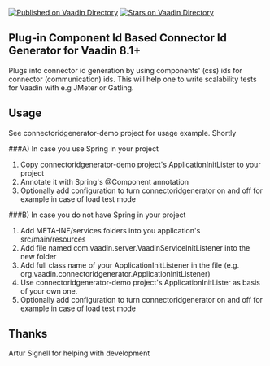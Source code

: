 [![Published on Vaadin  Directory](https://img.shields.io/badge/Vaadin%20Directory-published-00b4f0.svg)](https://vaadin.com/directory/component/connectoridgenerator)
[![Stars on Vaadin Directory](https://img.shields.io/vaadin-directory/star/connectoridgenerator.svg)](https://vaadin.com/directory/component/connectoridgenerator)

## Plug-in Component Id Based Connector Id Generator for Vaadin 8.1+

Plugs into connector id generation by using components' (css) ids for connector (communication) ids. This will help one to write scalability tests for Vaadin with e.g JMeter or Gatling.

## Usage

See connectoridgenerator-demo project for usage example. Shortly
 
###A) In case you use Spring in your project

 1. Copy connectoridgenerator-demo project's ApplicationInitLister to your project
 2. Annotate it with Spring's @Component annotation
 3. Optionally add configuration to turn connectoridgenerator on and off for example in case of load test mode
 
###B) In case you do not have Spring in your project

 1. Add META-INF/services folders into you application's src/main/resources
 2. Add file named com.vaadin.server.VaadinServiceInitListener into the new folder
 3. Add full class name of your ApplicationInitListener in the file (e.g. org.vaadin.connectoridgenerator.ApplicationInitListener)
 4. Use connectoridgenerator-demo project's ApplicationInitLister as basis of your own one.
 5. Optionally add configuration to turn connectoridgenerator on and off for example in case of load test mode

## Thanks

Artur Signell for helping with development

